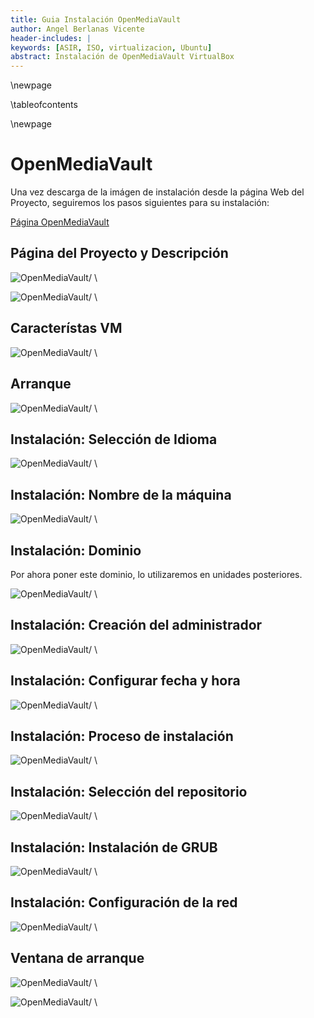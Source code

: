 ```yaml
---
title: Guia Instalación OpenMediaVault
author: Angel Berlanas Vicente
header-includes: |
keywords: [ASIR, ISO, virtualizacion, Ubuntu]
abstract: Instalación de OpenMediaVault VirtualBox
---
```

\newpage

\tableofcontents

\newpage

# OpenMediaVault

Una vez descarga de la imágen de instalación desde la página Web del Proyecto, seguiremos los pasos siguientes para su instalación:

[Página OpenMediaVault](https://www.openmediavault.org/)

## Página del Proyecto y Descripción

![OpenMediaVault/](OpenMediaVault//OpenMediaVault00.png)
\

![OpenMediaVault/](OpenMediaVault//OpenMediaVault01.png)
\

## Característas VM

![OpenMediaVault/](OpenMediaVault//OpenMediaVault000.png)
\

## Arranque

![OpenMediaVault/](OpenMediaVault//OpenMediaVault001.png)
\

## Instalación: Selección de Idioma

![OpenMediaVault/](OpenMediaVault//OpenMediaVault02.png)
\

## Instalación: Nombre de la máquina


![OpenMediaVault/](OpenMediaVault//OpenMediaVault03.png)
\

## Instalación: Dominio 

Por ahora poner este dominio, lo utilizaremos en unidades posteriores.

![OpenMediaVault/](OpenMediaVault//OpenMediaVault04.png)
\

## Instalación: Creación del administrador

![OpenMediaVault/](OpenMediaVault//OpenMediaVault05.png)
\

## Instalación: Configurar fecha y hora

![OpenMediaVault/](OpenMediaVault//OpenMediaVault06.png)
\

## Instalación: Proceso de instalación

![OpenMediaVault/](OpenMediaVault//OpenMediaVault07.png)
\

## Instalación: Selección del repositorio

![OpenMediaVault/](OpenMediaVault//OpenMediaVault08.png)
\

## Instalación: Instalación de GRUB

![OpenMediaVault/](OpenMediaVault//OpenMediaVault09.png)
\


## Instalación: Configuración de la red

![OpenMediaVault/](OpenMediaVault//OpenMediaVault10.png)
\

## Ventana de arranque

![OpenMediaVault/](OpenMediaVault//OpenMediaVault11.png)
\

![OpenMediaVault/](OpenMediaVault//OpenMediaVault12.png)
\

